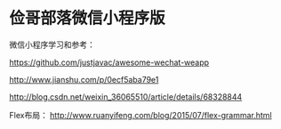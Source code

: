 # 俭哥部落微信小程序版

微信小程序学习和参考：

https://github.com/justjavac/awesome-wechat-weapp

http://www.jianshu.com/p/0ecf5aba79e1

http://blog.csdn.net/weixin_36065510/article/details/68328844

Flex布局： http://www.ruanyifeng.com/blog/2015/07/flex-grammar.html
